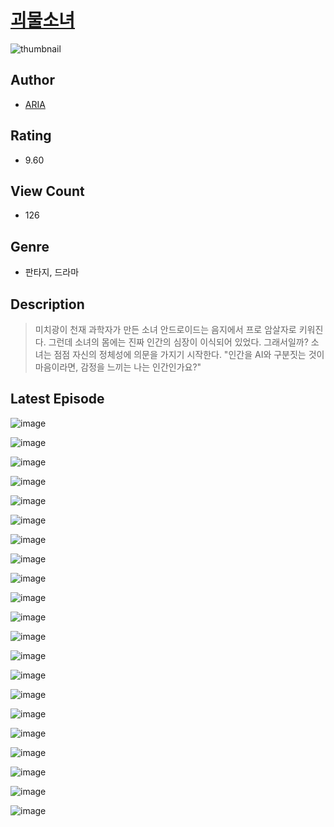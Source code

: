 # [괴물소녀](https://comic.naver.com/bestChallenge/list?titleId=810569)
![thumbnail](https://image-comic.pstatic.net/user_contents_data/challenge_comic/2023/05/23/364380/upload_7378645728276657974_480x623.jpeg)

## Author
- [ARIA](https://comic.naver.com/artistTitle?id=364380)

## Rating
- 9.60

## View Count
- 126

## Genre
- 판타지, 드라마

## Description
> 미치광이 천재 과학자가 만든 소녀 안드로이드는 음지에서 프로 암살자로 키워진다. 그런데 소녀의 몸에는 진짜 인간의 심장이 이식되어 있었다. 그래서일까? 소녀는 점점 자신의 정체성에 의문을 가지기 시작한다. "인간을 AI와 구분짓는 것이 마음이라면, 감정을 느끼는 나는 인간인가요?"


## Latest Episode
![image](https://image-comic.pstatic.net/user_contents_data/challenge_comic/2023/05/24/364380/upload_7234296550446610232.jpeg)

![image](https://image-comic.pstatic.net/user_contents_data/challenge_comic/2023/05/24/364380/upload_7003997046044975416.jpeg)

![image](https://image-comic.pstatic.net/user_contents_data/challenge_comic/2023/05/24/364380/upload_7089289671241851954.jpeg)

![image](https://image-comic.pstatic.net/user_contents_data/challenge_comic/2023/05/24/364380/upload_4049921554165019701.jpeg)

![image](https://image-comic.pstatic.net/user_contents_data/challenge_comic/2023/05/24/364380/upload_7233682829600961075.jpeg)

![image](https://image-comic.pstatic.net/user_contents_data/challenge_comic/2023/05/24/364380/upload_3474639688847407414.jpeg)

![image](https://image-comic.pstatic.net/user_contents_data/challenge_comic/2023/05/24/364380/upload_4062871610757101410.jpeg)

![image](https://image-comic.pstatic.net/user_contents_data/challenge_comic/2023/05/24/364380/upload_3486969604339032629.jpeg)

![image](https://image-comic.pstatic.net/user_contents_data/challenge_comic/2023/05/24/364380/upload_7364284130696182073.jpeg)

![image](https://image-comic.pstatic.net/user_contents_data/challenge_comic/2023/05/24/364380/upload_7004895363500029495.jpeg)

![image](https://image-comic.pstatic.net/user_contents_data/challenge_comic/2023/05/24/364380/upload_4051094939166138935.jpeg)

![image](https://image-comic.pstatic.net/user_contents_data/challenge_comic/2023/05/24/364380/upload_3919087397089260385.jpeg)

![image](https://image-comic.pstatic.net/user_contents_data/challenge_comic/2023/05/24/364380/upload_3617291212885680950.jpeg)

![image](https://image-comic.pstatic.net/user_contents_data/challenge_comic/2023/05/24/364380/upload_7306018605167425848.jpeg)

![image](https://image-comic.pstatic.net/user_contents_data/challenge_comic/2023/05/24/364380/upload_3559308462933434980.jpeg)

![image](https://image-comic.pstatic.net/user_contents_data/challenge_comic/2023/05/24/364380/upload_4050252502953833017.jpeg)

![image](https://image-comic.pstatic.net/user_contents_data/challenge_comic/2023/05/24/364380/upload_7149571491487888997.jpeg)

![image](https://image-comic.pstatic.net/user_contents_data/challenge_comic/2023/05/24/364380/upload_7089054371408000567.jpeg)

![image](https://image-comic.pstatic.net/user_contents_data/challenge_comic/2023/05/24/364380/upload_7089005782543577912.jpeg)

![image](https://image-comic.pstatic.net/user_contents_data/challenge_comic/2023/05/24/364380/upload_7018352281950238307.jpeg)

![image](https://image-comic.pstatic.net/user_contents_data/challenge_comic/2023/05/24/364380/upload_3487300561717703521.jpeg)

